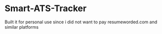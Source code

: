 # Smart-ATS-Tracker
Built it for personal use since i did not want to pay resumeworded.com and similar platforms

